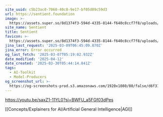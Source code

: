 ```yaml
---
site_uuid: c5b23ac0-7060-40c8-9e17-bf05d09c59d3
url: https://sentient.foundation
image: >-
  https://assets.super.so/8d1374f3-594d-4335-8144-f640c8ccf7f8/uploads/cover/0c89c4e0-9af3-4e4b-a598-094e74ad4549.png
site_name: Sentient
title: Sentient
favicon: >-
  https://assets.super.so/8d1374f3-594d-4335-8144-f640c8ccf7f8/uploads/favicon/e30dd467-a2cf-4a9e-b86e-8d72fe23a00f.png
jina_last_request: '2025-03-09T06:45:09.870Z'
jina_error: Error occurred
og_last_fetch: '2025-03-07T05:19:02.932Z'
date_modified: '2025-04-12'
date_created: '2025-03-30T05:44:14.841Z'
tags:
  - AI-Toolkit
  - Model-Producers
og_screenshot_url: >-
  https://og-screenshots-prod.s3.amazonaws.com/1920x1080/80/false/d6f31fc3af970c2b6d3f9d08130d76392a560a32f16beafb12bd8afde9d4b758.jpeg
---
```



























































https://youtu.be/saxZ1-11YL0?si=BWFU_a5FGf03dPes

[[Concepts/Explainers for AI/Artificial General Intelligence|AGI]]
